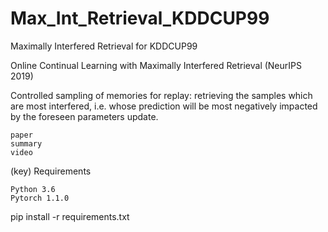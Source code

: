 # Max_Int_Retrieval_KDDCUP99
Maximally Interfered Retrieval for KDDCUP99


Online Continual Learning with Maximally Interfered Retrieval (NeurIPS 2019)

Controlled sampling of memories for replay: retrieving the samples which are most interfered, i.e. whose prediction will be most negatively impacted by the foreseen parameters update.

    paper
    summary
    video

(key) Requirements

    Python 3.6
    Pytorch 1.1.0

pip install -r requirements.txt
